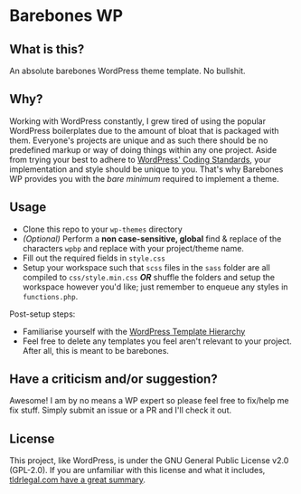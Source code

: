 # Barebones WP

## What is this?

An absolute barebones WordPress theme template. No bullshit.

## Why?

Working with WordPress constantly, I grew tired of using the popular WordPress boilerplates due to the amount of bloat that is packaged with them. Everyone's projects are unique and as such there should be no predefined markup or way of doing things within any one project. Aside from trying your best to adhere to [WordPress' Coding Standards](https://codex.wordpress.org/WordPress_Coding_Standards), your implementation and style should be unique to you. That's why Barebones WP provides you with the *bare minimum* required to implement a theme.

## Usage

* Clone this repo to your `wp-themes` directory
* _(Optional)_ Perform a **non case-sensitive, global** find & replace of the characters `wpbp` and replace with your project/theme name.
* Fill out the required fields in `style.css`
* Setup your workspace such that `scss` files in the `sass` folder are all compiled to `css/style.min.css` _**OR**_ shuffle the folders and setup the workspace however you'd like; just remember to enqueue any styles in `functions.php`.

Post-setup steps:
* Familiarise yourself with the [WordPress Template Hierarchy](https://developer.wordpress.org/files/2014/10/wp-hierarchy.png)
* Feel free to delete any templates you feel aren't relevant to your project. After all, this is meant to be barebones.

## Have a criticism and/or suggestion?

Awesome! I am by no means a WP expert so please feel free to fix/help me fix stuff. Simply submit an issue or a PR and I'll check it out.

## License

This project, like WordPress, is under the GNU General Public License v2.0 (GPL-2.0). If you are unfamiliar with this license and what it includes, [tldrlegal.com have a great summary](https://tldrlegal.com/license/gnu-general-public-license-v2).
